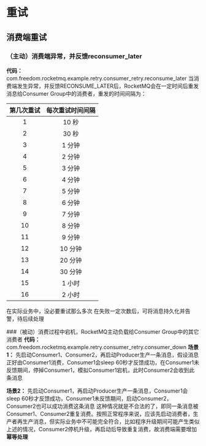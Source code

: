 # 重试
## 消费端重试

### （主动）消费端异常，并反馈reconsumer_later

**代码：** com.freedom.rocketmq.example.retry.consumer_retry.reconsume_later
当消费端发生异常，并反馈RECONSUME_LATER后，RocketMQ会在一定时间后重发消息给Consumer Group中的消费者，重发的时间间隔为：

|第几次重试|每次重试时间间隔|
| :--------: | :--------: |
| 1 | 10 秒 | 
| 2 | 30 秒 | 
| 3 | 1 分钟 | 
| 4 | 2 分钟 | 
| 5 | 3 分钟 | 
| 6 | 4 分钟 | 
| 7 | 5 分钟 | 
| 8 | 6 分钟 | 
| 9 | 7 分钟 | 
| 10 | 8 分钟 | 
| 11 | 9 分钟 | 
| 12 | 10 分钟 | 
| 13 | 20 分钟 | 
| 14 | 30 分钟 | 
| 15 | 1 小时 | 
| 16 | 2 小时 | 

在实际业务中，没必要重试那么多次
在失败一定次数后，可将消息持久化并告警，待后续处理


###（被动）消费过程中宕机，RocketMQ主动负载给Consumer Group中的其它消费者
**代码：** com.freedom.rocketmq.example.retry.consumer_retry.consumer_down
**场景1：** 
先启动Consumer1、Consumer2，再启动Producer生产一条消息，假设消息正好由Consumer1消费，Consumer1会sleep 60秒才反馈成功，在Consumer1未反馈期间，停掉Consumer1，模拟Consumer1宕机，此时Consumer2会收到此条消息

**场景2：** 
先启动Consumer1，再启动Producer生产一条消息，Consumer1会sleep 60秒才反馈成功，Consumer1未反馈期间，启动Consumer2，Consumer2也可以成功消费这条消息
这种情况就是不合法的了，即同一条消息被Consumer1、Consumer2重复消费。按照正常程序来说，应该先启动消费者，生产者再生产消息，但实际业务中不可能完全符合，比如程序升级期间可能产生类似上述的情况，Consumer2停机升级，再启动后导致重复消费，故消费端需要增加**幂等处理**


